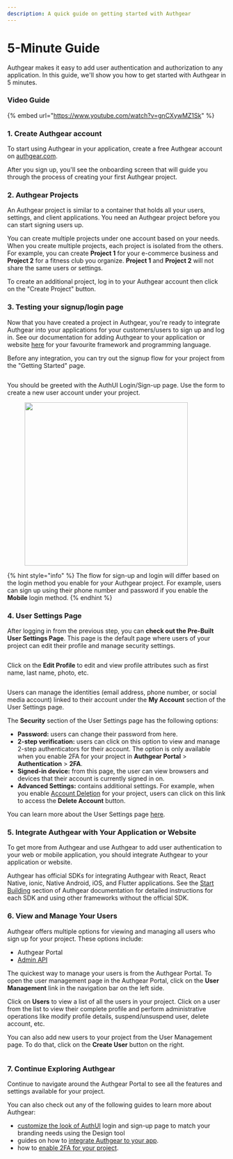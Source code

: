 ```yaml
---
description: A quick guide on getting started with Authgear
---
```


# 5-Minute Guide

Authgear makes it easy to add user authentication and authorization to any application. In this guide, we'll show you how to get started with Authgear in 5 minutes.

### Video Guide

{% embed url="https://www.youtube.com/watch?v=gnCXywMZ1Sk" %}

### 1. Create Authgear account&#x20;

To start using Authgear in your application, create a free Authgear account on [authgear.com](https://authgear.com).&#x20;

After you sign up, you'll see the onboarding screen that will guide you through the process of creating your first Authgear project.

### 2. Authgear Projects&#x20;

An Authgear project is similar to a container that holds all your users, settings, and client applications. You need an Authgear project before you can start signing users up.

You can create multiple projects under one account based on your needs. When you create multiple projects, each project is isolated from the others. For example, you can create **Project 1** for your e-commerce business and **Project 2** for a fitness club you organize. **Project 1** and **Project 2** will not share the same users or settings.

To create an additional project, log in to your Authgear account then click on the "Create Project" button.&#x20;

### 3. Testing your signup/login page

Now that you have created a project in Authgear, you're ready to integrate Authgear into your applications for your customers/users to sign up and log in. See our documentation for adding Authgear to your application or website [here](start-building.md) for your favourite framework and programming language.

Before any integration, you can try out the signup flow for your project from the "Getting Started" page.&#x20;

<figure><img src="../.gitbook/assets/image (41).png" alt=""><figcaption></figcaption></figure>

You should be greeted with the AuthUI Login/Sign-up page. Use the form to create a new user account under your project.&#x20;

<figure><img src="../.gitbook/assets/authui-login-2.png" alt="" width="375"><figcaption></figcaption></figure>

{% hint style="info" %}
The flow for sign-up and login will differ based on the login method you enable for your Authgear project. For example, users can sign up using their phone number and password if you enable the **Mobile** login method.
{% endhint %}

### 4. User Settings Page

After logging in from the previous step, you can **check out the Pre-Built User Settings Page**. This page is the default page where users of your project can edit their profile and manage security settings.

<figure><img src="../.gitbook/assets/authgear-new-user-settings (2).png" alt=""><figcaption></figcaption></figure>

Click on the **Edit Profile** to edit and view profile attributes such as first name, last name,  photo, etc.

<figure><img src="../.gitbook/assets/authgear-new-user-settings-profile.png" alt=""><figcaption></figcaption></figure>

Users can manage the identities (email address, phone number, or social media account) linked to their account under the **My Account** section of the User Settings page.

The **Security** section of the User Settings page has the following options:

* **Password:** users can change their password from here.
* **2-step verification:** users can click on this option to view and manage 2-step authenticators for their account. The option is only available when you enable 2FA for your project in **Authgear Portal** > **Authentication** > **2FA**.
* **Signed-in device:** from this page, the user can view browsers and devices that their account is currently signed in on.
* **Advanced Settings:** contains additional settings. For example, when you enable [Account Deletion](../how-to-guide/user-management/account-deletion.md) for your project, users can click on this link to access the **Delete Account** button.

You can learn more about the User Settings page [here](../design/built-in-ui/auth-ui.md).

### 5. Integrate Authgear with Your Application or Website

To get more from Authgear and use Authgear to add user authentication to your web or mobile application, you should integrate Authgear to your application or website.&#x20;

Authgear has official SDKs for integrating Authgear with React, React Native, ionic, Native Android, iOS, and Flutter applications. See the [Start Building](start-building.md) section of Authgear documentation for detailed instructions for each SDK and using other frameworks without the official SDK.

### 6. View and Manage Your Users

Authgear offers multiple options for viewing and managing all users who sign up for your project. These options include:

* Authgear Portal
* [Admin API](../reference/apis/admin-api/)

The quickest way to manage your users is from the Authgear Portal. To open the user management page in the Authgear Portal, click on the **User Management** link in the navigation bar on the left side.

Click on **Users** to view a list of all the users in your project.  Click on a user from the list to view their complete profile and perform administrative operations like modify profile details, suspend/unsuspend user, delete account, etc.

You can also add new users to your project from the User Management page. To do that, click on the **Create User** button on the right.

<figure><img src="../.gitbook/assets/image (43).png" alt=""><figcaption></figcaption></figure>

### 7. Continue Exploring Authgear

Continue to navigate around the Authgear Portal to see all the features and settings available for your project.&#x20;

You can also check out any of the following guides to learn more about Authgear:&#x20;

* [customize the look of AuthUI](../design/built-in-ui/branding.md) login and sign-up page to match your branding needs using the Design tool
* guides on how to [integrate Authgear to your app](start-building.md).
* how to [enable 2FA for your project](../how-to-guide/authenticate/enable-two-factor-authentication-2fa.md).
